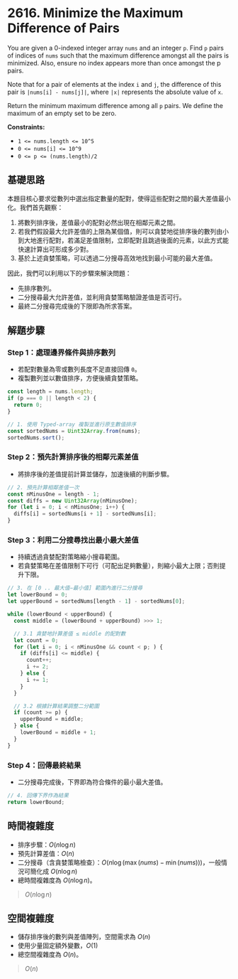 # 2616. Minimize the Maximum Difference of Pairs

You are given a 0-indexed integer array `nums` and an integer `p`. 
Find `p` pairs of indices of `nums` such that the maximum difference amongst all the pairs is minimized. 
Also, ensure no index appears more than once amongst the p pairs.

Note that for a pair of elements at the index `i` and `j`, the difference of this pair is `|nums[i] - nums[j]|`, 
where `|x|` represents the absolute value of `x`.

Return the minimum maximum difference among all `p` pairs. 
We define the maximum of an empty set to be zero.

**Constraints:**

- `1 <= nums.length <= 10^5`
- `0 <= nums[i] <= 10^9`
- `0 <= p <= (nums.length)/2`

## 基礎思路

本題目核心要求從數列中選出指定數量的配對，使得這些配對之間的最大差值最小化。我們首先觀察：

1. 將數列排序後，差值最小的配對必然出現在相鄰元素之間。
2. 若我們假設最大允許差值的上限為某個值，則可以貪婪地從排序後的數列由小到大地進行配對，若滿足差值限制，立即配對且跳過後面的元素，以此方式能快速計算出可形成多少對。
3. 基於上述貪婪策略，可以透過二分搜尋高效地找到最小可能的最大差值。

因此，我們可以利用以下的步驟來解決問題：

- 先排序數列。
- 二分搜尋最大允許差值，並利用貪婪策略驗證差值是否可行。
- 最終二分搜尋完成後的下限即為所求答案。

## 解題步驟

### Step 1：處理邊界條件與排序數列

- 若配對數量為零或數列長度不足直接回傳 `0`。
- 複製數列並以數值排序，方便後續貪婪策略。

```typescript
const length = nums.length;
if (p === 0 || length < 2) {
  return 0;
}

// 1. 使用 Typed-array 複製並進行原生數值排序
const sortedNums = Uint32Array.from(nums);
sortedNums.sort();
```

### Step 2：預先計算排序後的相鄰元素差值

- 將排序後的差值提前計算並儲存，加速後續的判斷步驟。

```typescript
// 2. 預先計算相鄰差值一次
const nMinusOne = length - 1;
const diffs = new Uint32Array(nMinusOne);
for (let i = 0; i < nMinusOne; i++) {
  diffs[i] = sortedNums[i + 1] - sortedNums[i];
}
```

### Step 3：利用二分搜尋找出最小最大差值

- 持續透過貪婪配對策略縮小搜尋範圍。
- 若貪婪策略在差值限制下可行（可配出足夠數量），則縮小最大上限；否則提升下限。

```typescript
// 3. 在 [0 .. 最大值−最小值] 範圍內進行二分搜尋
let lowerBound = 0;
let upperBound = sortedNums[length - 1] - sortedNums[0];

while (lowerBound < upperBound) {
  const middle = (lowerBound + upperBound) >>> 1;

  // 3.1 貪婪地計算差值 ≤ middle 的配對數
  let count = 0;
  for (let i = 0; i < nMinusOne && count < p; ) {
    if (diffs[i] <= middle) {
      count++;
      i += 2;
    } else {
      i += 1;
    }
  }

  // 3.2 根據計算結果調整二分範圍
  if (count >= p) {
    upperBound = middle;
  } else {
    lowerBound = middle + 1;
  }
}
```

### Step 4：回傳最終結果

- 二分搜尋完成後，下界即為符合條件的最小最大差值。

```typescript
// 4. 回傳下界作為結果
return lowerBound;
```

## 時間複雜度

- 排序步驟：$O(n \log n)$
- 預先計算差值：$O(n)$
- 二分搜尋（含貪婪策略檢查）：$O(n \log(\max(nums)-\min(nums)))$，一般情況可簡化成 $O(n \log n)$
- 總時間複雜度為 $O(n \log n)$。

> $O(n \log n)$

## 空間複雜度

- 儲存排序後的數列與差值陣列，空間需求為 $O(n)$
- 使用少量固定額外變數，$O(1)$
- 總空間複雜度為 $O(n)$。

> $O(n)$
